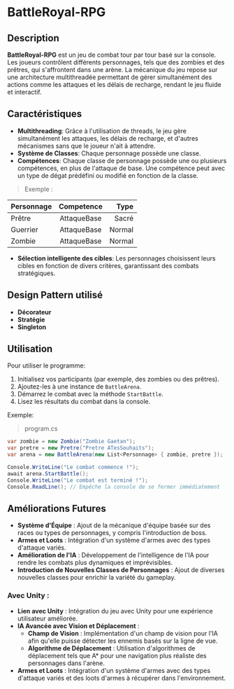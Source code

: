 # BattleRoyal-RPG

## Description
**BattleRoyal-RPG** est un jeu de combat tour par tour basé sur la console. Les joueurs contrôlent différents personnages, tels que des zombies et des prêtres, qui s'affrontent dans une arène. La mécanique du jeu repose sur une architecture multithreadée permettant de gérer simultanément des actions comme les attaques et les délais de recharge, rendant le jeu fluide et interactif.

## Caractéristiques

- **Multithreading**: Grâce à l'utilisation de threads, le jeu gère simultanément les attaques, les délais de recharge, et d'autres mécanismes sans que le joueur n'ait à attendre.
- **Système de Classes**: Chaque personnage possède une classe.
- **Compétences**: Chaque classe de personnage possède une ou plusieurs compétences, en plus de l'attaque de base. Une compétence peut avec un type de dégat prédéfini ou modifié en fonction de la classe.

>Exemple : 

| Personnage | Competence | Type |
|------------|:----------:|-----:|
|Prêtre      |AttaqueBase |Sacré |
|Guerrier    |AttaqueBase |Normal|
|Zombie      |AttaqueBase |Normal|

- **Sélection intelligente des cibles**: Les personnages choisissent leurs cibles en fonction de divers critères, garantissant des combats stratégiques.

## Design Pattern utilisé

- **Décorateur**
- **Stratégie**
- **Singleton**

## Utilisation

Pour utiliser le programme:


1. Initialisez vos participants (par exemple, des zombies ou des prêtres).
2. Ajoutez-les à une instance de `BattleArena`.
3. Démarrez le combat avec la méthode `StartBattle`.
4. Lisez les résultats du combat dans la console.

Exemple:
>program.cs
```csharp
var zombie = new Zombie("Zombie Gaetan");
var pretre = new Pretre("Pretre ATesSouhaits");
var arena = new BattleArena(new List<Personnage> { zombie, pretre });

Console.WriteLine("Le combat commence !");
await arena.StartBattle();
Console.WriteLine("Le combat est terminé !");
Console.ReadLine(); // Empêche la console de se fermer immédiatement
```
## Améliorations Futures

- **Système d'Équipe** : Ajout de la mécanique d'équipe basée sur des races ou types de personnages, y compris l'introduction de boss.
- **Armes et Loots** : Intégration d'un système d'armes avec des types d'attaque variés.
- **Amélioration de l'IA** : Développement de l'intelligence de l'IA pour rendre les combats plus dynamiques et imprévisibles.
- **Introduction de Nouvelles Classes de Personnages** : Ajout de diverses nouvelles classes pour enrichir la variété du gameplay.

### Avec Unity :
- **Lien avec Unity** : Intégration du jeu avec Unity pour une expérience utilisateur améliorée.
- **IA Avancée avec Vision et Déplacement** :
  - **Champ de Vision** : Implémentation d'un champ de vision pour l'IA afin qu'elle puisse détecter les ennemis basés sur la ligne de vue.
  - **Algorithme de Déplacement** : Utilisation d'algorithmes de déplacement tels que A* pour une navigation plus réaliste des personnages dans l'arène.
- **Armes et Loots** : Intégration d'un système d'armes avec des types d'attaque variés et des loots d'armes à récupérer dans l'environnement.

